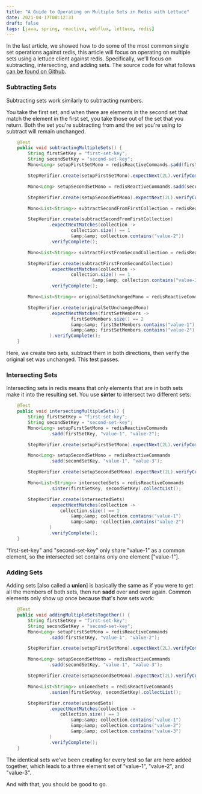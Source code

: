 ```yaml
---
title: "A Guide to Operating on Multiple Sets in Redis with Lettuce"
date: 2021-04-17T08:12:31
draft: false
tags: [java, spring, reactive, webflux, lettuce, redis]
---
```


In the last article, we showed how to do some of the most common single set operations against redis, this article will focus on operating on multiple sets using a lettuce client against redis. Specifically, we'll focus on subtracting, intersecting, and adding sets. The source code for what follows [can be found on Github](https://github.com/nfisher23/reactive-programming-webflux).

### Subtracting Sets

Subtracting sets work similarly to subtracting numbers.

You take the first set, and when there are elements in the second set that match the element in the first set, you take those out of the set that you return. Both the set you're subtracting from and the set you're using to subtract will remain unchanged.

```java
    @Test
    public void subtractingMultipleSets() {
        String firstSetKey = "first-set-key";
        String secondSetKey = "second-set-key";
        Mono<Long> setupFirstSetMono = redisReactiveCommands.sadd(firstSetKey, "value-1", "value-2");

        StepVerifier.create(setupFirstSetMono).expectNext(2L).verifyComplete();

        Mono<Long> setupSecondSetMono = redisReactiveCommands.sadd(secondSetKey, "value-1", "value-3");

        StepVerifier.create(setupSecondSetMono).expectNext(2L).verifyComplete();

        Mono<List<String>> subtractSecondFromFirstCollection = redisReactiveCommands.sdiff(firstSetKey, secondSetKey).collectList();

        StepVerifier.create(subtractSecondFromFirstCollection)
                .expectNextMatches(collection ->
                        collection.size() == 1
                        &amp;&amp; collection.contains("value-2"))
                .verifyComplete();

        Mono<List<String>> subtractFirstFromSecondCollection = redisReactiveCommands.sdiff(secondSetKey, firstSetKey).collectList();

        StepVerifier.create(subtractFirstFromSecondCollection)
                .expectNextMatches(collection ->
                        collection.size() == 1
                                &amp;&amp; collection.contains("value-3"))
                .verifyComplete();

        Mono<List<String>> originalSetUnchangedMono = redisReactiveCommands.smembers(firstSetKey).collectList();

        StepVerifier.create(originalSetUnchangedMono)
                .expectNextMatches(firstSetMembers ->
                        firstSetMembers.size() == 2
                        &amp;&amp; firstSetMembers.contains("value-1")
                        &amp;&amp; firstSetMembers.contains("value-2")
                ).verifyComplete();
    }

```

Here, we create two sets, subtract them in both directions, then verify the original set was unchanged. This test passes.

### Intersecting Sets

Intersecting sets in redis means that only elements that are in both sets make it into the resulting set. You use **sinter** to intersect two different sets:

```java
    @Test
    public void intersectingMultipleSets() {
        String firstSetKey = "first-set-key";
        String secondSetKey = "second-set-key";
        Mono<Long> setupFirstSetMono = redisReactiveCommands
                .sadd(firstSetKey, "value-1", "value-2");

        StepVerifier.create(setupFirstSetMono).expectNext(2L).verifyComplete();

        Mono<Long> setupSecondSetMono = redisReactiveCommands
                .sadd(secondSetKey, "value-1", "value-3");

        StepVerifier.create(setupSecondSetMono).expectNext(2L).verifyComplete();

        Mono<List<String>> intersectedSets = redisReactiveCommands
                .sinter(firstSetKey, secondSetKey).collectList();

        StepVerifier.create(intersectedSets)
                .expectNextMatches(collection ->
                    collection.size() == 1
                        &amp;&amp; collection.contains("value-1")
                        &amp;&amp; !collection.contains("value-2")
                )
                .verifyComplete();
    }

```

"first-set-key" and "second-set-key" only share "value-1" as a common element, so the intersected set contains only one element \["value-1"\].

### Adding Sets

Adding sets \[also called a **union**\] is basically the same as if you were to get all the members of both sets, then run **sadd** over and over again. Common elements only show up once because that's how sets work:

```java
    @Test
    public void addingMultipleSetsTogether() {
        String firstSetKey = "first-set-key";
        String secondSetKey = "second-set-key";
        Mono<Long> setupFirstSetMono = redisReactiveCommands
                .sadd(firstSetKey, "value-1", "value-2");

        StepVerifier.create(setupFirstSetMono).expectNext(2L).verifyComplete();

        Mono<Long> setupSecondSetMono = redisReactiveCommands
                .sadd(secondSetKey, "value-1", "value-3");

        StepVerifier.create(setupSecondSetMono).expectNext(2L).verifyComplete();

        Mono<List<String>> unionedSets = redisReactiveCommands
                .sunion(firstSetKey, secondSetKey).collectList();

        StepVerifier.create(unionedSets)
                .expectNextMatches(collection ->
                    collection.size() == 3
                        &amp;&amp; collection.contains("value-1")
                        &amp;&amp; collection.contains("value-2")
                        &amp;&amp; collection.contains("value-3")
                )
                .verifyComplete();
    }

```

The identical sets we've been creating for every test so far are here added together, which leads to a three element set of "value-1", "value-2", and "value-3".

And with that, you should be good to go.

